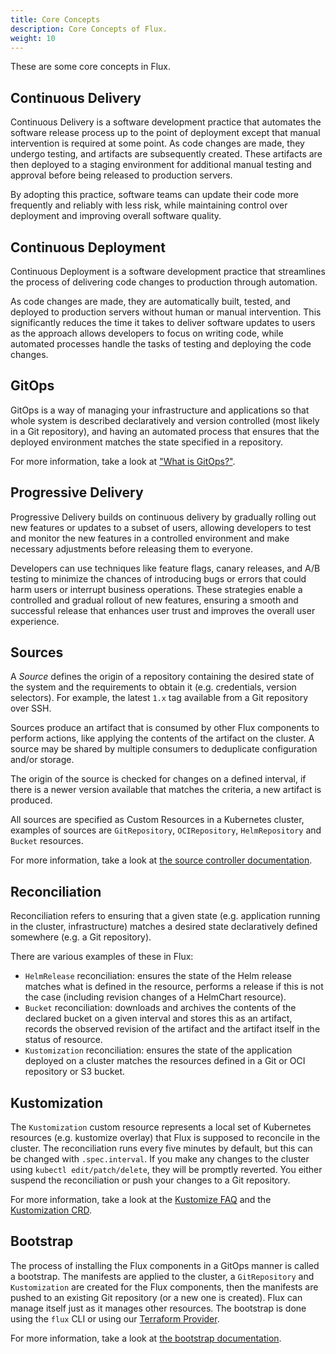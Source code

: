 ```yaml
---
title: Core Concepts
description: Core Concepts of Flux.
weight: 10
---
```


These are some core concepts in Flux.

## Continuous Delivery

Continuous Delivery is a software development practice that automates the software release 
process up to the point of deployment except that manual intervention is required at some point. 
As code changes are made, they undergo testing, and artifacts are subsequently created. 
These artifacts are then deployed to a staging environment for additional manual testing and approval 
before being released to production servers.

By adopting this practice, software teams can update their code more frequently and reliably 
with less risk, while maintaining control over deployment and improving overall software quality.

## Continuous Deployment

Continuous Deployment is a software development practice that streamlines the process of delivering 
code changes to production through automation.

As code changes are made, they are automatically built, tested, and deployed to production servers 
without human or manual intervention. This significantly reduces the time it takes to deliver software 
updates to users as the approach allows developers to focus on writing code, while automated processes 
handle the tasks of testing and deploying the code changes.

## GitOps

GitOps is a way of managing your infrastructure and applications so that whole system
is described declaratively and version controlled (most likely in a Git repository),
and having an automated process that ensures that the deployed environment
matches the state specified in a repository.

For more information, take a look at ["What is GitOps?"](https://www.gitops.tech/#what-is-gitops).

## Progressive Delivery

Progressive Delivery builds on continuous delivery by gradually rolling out new features 
or updates to a subset of users, allowing developers to test and monitor the new features 
in a controlled environment and make necessary adjustments before releasing them to everyone.

Developers can use techniques like feature flags, canary releases, and A/B testing to minimize 
the chances of introducing bugs or errors that could harm users or interrupt business operations. 
These strategies enable a controlled and gradual rollout of new features, ensuring a smooth and 
successful release that enhances user trust and improves the overall user experience.

## Sources

A *Source* defines the origin of a repository containing the desired state of 
the system and the requirements to obtain it (e.g. credentials, version selectors). 
For example, the latest `1.x` tag available from a Git repository over SSH.

Sources produce an artifact that is consumed by other Flux components to perform
actions, like applying the contents of the artifact on the cluster. A source
may be shared by multiple consumers to deduplicate configuration and/or storage.

The origin of the source is checked for changes on a defined interval, if
there is a newer version available that matches the criteria, a new artifact
is produced.

All sources are specified as Custom Resources in a Kubernetes cluster, examples
of sources are `GitRepository`, `OCIRepository`, `HelmRepository` and `Bucket` resources. 

For more information, take a look at
[the source controller documentation](components/source/_index.md).

## Reconciliation

Reconciliation refers to ensuring that a given state (e.g. application running in the cluster, infrastructure)
matches a desired state declaratively defined somewhere (e.g. a Git repository).

There are various examples of these in Flux:

- `HelmRelease` reconciliation: ensures the state of the Helm release matches what is defined in the resource,
  performs a release if this is not the case (including revision changes of a HelmChart resource).
- `Bucket` reconciliation: downloads and archives the contents of the declared bucket on a given
  interval and stores this as an artifact, records the observed revision of the artifact
  and the artifact itself in the status of resource.
- `Kustomization` reconciliation: ensures the state of the application
  deployed on a cluster matches the resources defined in a Git or OCI repository or S3 bucket.

## Kustomization

The `Kustomization` custom resource represents a local set of Kubernetes resources
(e.g. kustomize overlay) that Flux is supposed to reconcile in the cluster.
The reconciliation runs every five minutes by default, but this can be changed with `.spec.interval`.
If you make any changes to the cluster using `kubectl edit/patch/delete`,
they will be promptly reverted. You either suspend the reconciliation or push your changes to a Git repository.

For more information, take a look at the [Kustomize FAQ](faq.md#kustomize-questions)
and the [Kustomization CRD](components/kustomize/kustomization.md).

## Bootstrap

The process of installing the Flux components in a GitOps manner is called a bootstrap.
The manifests are applied to the cluster, a `GitRepository` and `Kustomization`
are created for the Flux components, then the manifests are pushed to an existing Git repository
(or a new one is created). Flux can manage itself just as it manages other resources.
The bootstrap is done using the `flux` CLI or
using our [Terraform Provider](https://github.com/fluxcd/terraform-provider-flux).

For more information, take a look at [the bootstrap documentation](installation.md#bootstrap).
